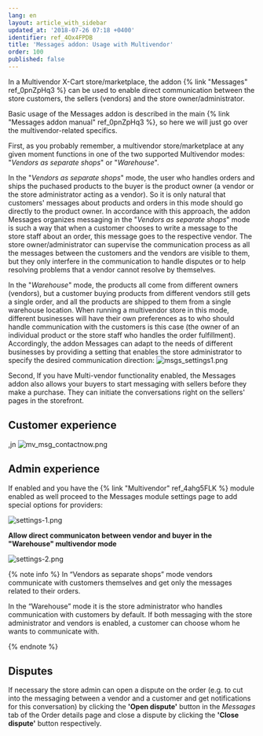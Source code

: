 ```yaml
---
lang: en
layout: article_with_sidebar
updated_at: '2018-07-26 07:18 +0400'
identifier: ref_4Ox4FPDB
title: 'Messages addon: Usage with Multivendor'
order: 100
published: false
---
```

In a Multivendor X-Cart store/marketplace, the addon {% link "Messages" ref_0pnZpHq3 %} can be used to enable direct communication between the store customers, the sellers (vendors) and the store owner/administrator.

Basic usage of the Messages addon is described in the main {% link "Messages addon manual" ref_0pnZpHq3 %}, so here we will just go over the multivendor-related specifics.
   
First, as you probably remember, a multivendor store/marketplace at any given moment functions in one of the two supported Multivendor modes: "_Vendors as separate shops_" or "_Warehouse_". 

In the "_Vendors as separate shops_" mode, the user who handles orders and ships the puchased products to the buyer is the product owner (a vendor or the store administrator acting as a vendor). So it is only natural that customers' messages about products and orders in this mode should go directly to the product owner. In accordance with this approach, the addon Messages organizes messaging in the "_Vendors as separate shops_" mode is such a way that when a customer chooses to write a message to the store staff about an order, this message goes to the respective vendor. The store owner/administrator can supervise the communication process as all the messages between the customers and the vendors are visible to them, but they only interfere in the communication to handle disputes or to help resolving problems that a vendor cannot resolve by themselves.

In the "_Warehouse_" mode, the products all come from different owners (vendors), but a customer buying products from different vendors still gets a single order, and all the products are shipped to them from a single warehouse location. When running a multivendor store in this mode, different businesses will have their own preferences as to who should handle communication with the customers is this case (the owner of an individual product or the store staff who handles the order fulfillment). Accordingly, the addon Messages can adapt to the needs of different businesses by providing a setting that enables the store administrator to specify the desired communication direction:
   ![msgs_settings1.png]({{site.baseurl}}/attachments/ref_4Ox4FPDB/msgs_settings1.png)


 

Second, If you have Multi-vendor functionality enabled, the Messages addon also allows your buyers to start messaging with sellers before they make a purchase. They can initiate the conversations right on the sellers' pages in the storefront. 

## Customer experience
,jn
![mv_msg_contactnow.png]({{site.baseurl}}/attachments/ref_4Ox4FPDB/mv_msg_contactnow.png)

## Admin experience
If enabled and you have the {% link "Multivendor" ref_4ahg5FLK %} module enabled as well proceed to the Messages module settings page to add special options for providers:

  ![settings-1.png]({{site.baseurl}}/attachments/ref_09pfmGGi/settings-1.png)

**Allow direct communicaton between vendor and buyer in the "Warehouse" multivendor mode**

  ![settings-2.png]({{site.baseurl}}/attachments/ref_09pfmGGi/settings-2.png)


{% note info %}
In “Vendors as separate shops” mode vendors communicate with customers themselves and get only the messages related to their orders.

In the “Warehouse” mode it is the store administrator who handles communication with customers by default. If both messaging with the store administrator and vendors is enabled, a customer can choose whom he wants to communicate with.


{% endnote %}

## Disputes
If necessary the store admin can open a dispute on the order (e.g. to cut into the messaging between a vendor and a customer and get notifications for this conversation) by clicking the **'Open dispute'** button in the _Messages_ tab of the Order details page and close a dispute by clicking the **'Close dispute'** button respectively.
